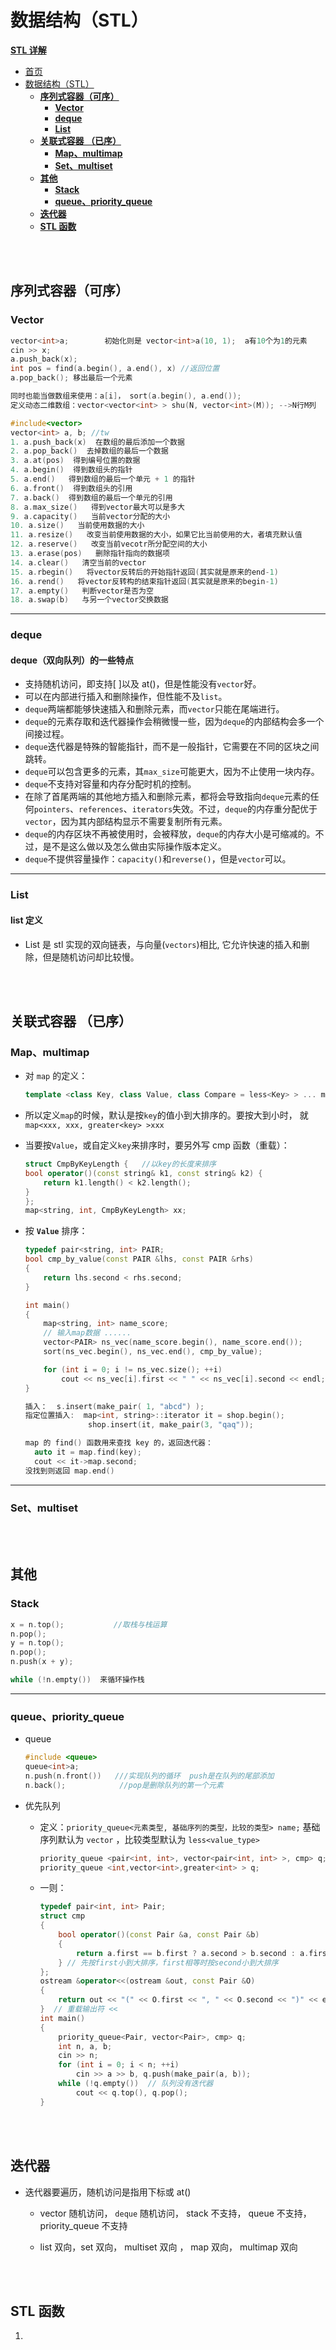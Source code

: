 # 数据结构（STL）

**[STL 详解](https://blog.csdn.net/u010183728/article/details/81913729)**

- [首页](main.md)
- [数据结构（STL）](#数据结构stl)
  - [**序列式容器（可序）**](#序列式容器可序)
    - [**Vector**](#vector)
    - [**deque**](#`deque`)
    - [**List**](#list)
  - [**关联式容器 （已序）**](#关联式容器-已序)
    - [**Map、multimap**](#mapmultimap)
    - [**Set、multiset**](#setmultiset)
  - [**其他**](#其他)
    - [**Stack**](#stack)
    - [**queue、priority_queue**](#queuepriority_queue)
  - [**迭代器**](#迭代器)
  - [**STL 函数**](#stl-函数)

</br></br>

## **序列式容器（可序）**

### **Vector**

```C++ {.line-numbers}
vector<int>a;        初始化则是 vector<int>a(10, 1);  a有10个为1的元素
cin >> x;
a.push_back(x);
int pos = find(a.begin(), a.end(), x) //返回位置
a.pop_back(); 移出最后一个元素

同时也能当做数组来使用：a[i]， sort(a.begin(), a.end());
定义动态二维数组：vector<vector<int> > shu(N, vector<int>(M)); -->N行M列

#include<vector>
vector<int> a, b; //tw
1. a.push_back(x)  在数组的最后添加一个数据
2. a.pop_back()  去掉数组的最后一个数据
3. a.at(pos)  得到编号位置的数据
4. a.begin()  得到数组头的指针
5. a.end()   得到数组的最后一个单元 + 1 的指针
6. a.front()  得到数组头的引用
7. a.back()  得到数组的最后一个单元的引用
8. a.max_size()   得到vector最大可以是多大
9. a.capacity()   当前vector分配的大小
10. a.size()   当前使用数据的大小
11. a.resize()   改变当前使用数据的大小，如果它比当前使用的大，者填充默认值
12. a.reserve()   改变当前vecotr所分配空间的大小
13. a.erase(pos)   删除指针指向的数据项
14. a.clear()   清空当前的vector
15. a.rbegin()   将vector反转后的开始指针返回(其实就是原来的end-1)
16. a.rend()   将vector反转构的结束指针返回(其实就是原来的begin-1)
17. a.empty()   判断vector是否为空
18. a.swap(b)   与另一个vector交换数据
```

---

### **deque**

#### deque（双向队列）的一些特点

- 支持随机访问，即支持[ ]以及 at()，但是性能没有`vector`好。
- 可以在内部进行插入和删除操作，但性能不及`list`。
- `deque`两端都能够快速插入和删除元素，而`vector`只能在尾端进行。
- `deque`的元素存取和迭代器操作会稍微慢一些，因为`deque`的内部结构会多一个间接过程。
- `deque`迭代器是特殊的智能指针，而不是一般指针，它需要在不同的区块之间跳转。
- `deque`可以包含更多的元素，其`max_size`可能更大，因为不止使用一块内存。
- `deque`不支持对容量和内存分配时机的控制。
- 在除了首尾两端的其他地方插入和删除元素，都将会导致指向`deque`元素的任何`pointers`、`references`、`iterators`失效。不过，`deque`的内存重分配优于`vector`，因为其内部结构显示不需要复制所有元素。
- `deque`的内存区块不再被使用时，会被释放，`deque`的内存大小是可缩减的。不过，是不是这么做以及怎么做由实际操作版本定义。
- `deque`不提供容量操作：`capacity()`和`reverse()`，但是`vector`可以。

---

### **List**

#### list 定义

- List 是 stl 实现的双向链表，与向量(`vectors`)相比, 它允许快速的插入和删除，但是随机访问却比较慢。

</br></br>

## **关联式容器 （已序）**

### **Map、multimap**

- 对 `map` 的定义：
  ```C++ {.line-numbers}
  template <class Key, class Value, class Compare = less<Key> > ... map
  ```
- 所以定义`map`的时候，默认是按`key`的值小到大排序的。要按大到小时， 就`map<xxx, xxx, greater<key> >xxx`

- 当要按`Value`，或自定义`key`来排序时，要另外写 cmp 函数（重载）：

  ```C++ {.line-numbers}
  struct CmpByKeyLength {   //以key的长度来排序
  bool operator()(const string& k1, const string& k2) {
      return k1.length() < k2.length();
  }
  };
  map<string, int, CmpByKeyLength> xx;
  ```

- 按 **`Value`** 排序：

  ```C++ {.line-numbers}
  typedef pair<string, int> PAIR;
  bool cmp_by_value(const PAIR &lhs, const PAIR &rhs)
  {
      return lhs.second < rhs.second;
  }

  int main()
  {
      map<string, int> name_score;
      // 输入map数据 ......
      vector<PAIR> ns_vec(name_score.begin(), name_score.end());
      sort(ns_vec.begin(), ns_vec.end(), cmp_by_value);

      for (int i = 0; i != ns_vec.size(); ++i)
          cout << ns_vec[i].first << " " << ns_vec[i].second << endl;
  }
  ```

  ```C++ {.line-numbers}
  插入：  s.insert(make_pair( 1, "abcd") );
  指定位置插入:  map<int, string>::iterator it = shop.begin();
                shop.insert(it, make_pair(3, "qaq"));

  map 的 find() 函数用来查找 key 的，返回迭代器：
    auto it = map.find(key);
    cout << it->map.second;
  没找到则返回 map.end()
  ```

---

### **Set、multiset**

</br></br>

## **其他**

### **Stack**

```C++ {.line-numbers}
x = n.top();           //取栈与栈运算
n.pop();
y = n.top();
n.pop();
n.push(x + y);

while (!n.empty())  来循环操作栈
```

---

### **queue、priority_queue**

- queue

  ```C++ {.line-numbers}
  #include <queue>
  queue<int>a;
  n.push(n.front())   ///实现队列的循环  push是在队列的尾部添加
  n.back();            //pop是删除队列的第一个元素
  ```

- 优先队列

  - 定义：`priority_queue<元素类型, 基础序列的类型，比较的类型> name;`
    基础序列默认为 `vector` ，比较类型默认为 `less<value_type>`

    ```C++ {.line-numbers}
    priority_queue <pair<int, int>, vector<pair<int, int> >, cmp> q;
    priority_queue <int,vector<int>,greater<int> > q;
    ```

  - 一则：

    ```C++ {.line-numbers}
    typedef pair<int, int> Pair;
    struct cmp
    {
        bool operator()(const Pair &a, const Pair &b)
        {
            return a.first == b.first ? a.second > b.second : a.first > b.first;
        } // 先按first小到大排序，first相等时按second小到大排序
    };
    ostream &operator<<(ostream &out, const Pair &O)
    {
        return out << "(" << O.first << ", " << O.second << ")" << endl;
    }  // 重载输出符 <<
    int main()
    {
        priority_queue<Pair, vector<Pair>, cmp> q;
        int n, a, b;
        cin >> n;
        for (int i = 0; i < n; ++i)
            cin >> a >> b, q.push(make_pair(a, b));
        while (!q.empty())  // 队列没有迭代器
            cout << q.top(), q.pop();
    }
    ```

</br></br>

## **迭代器**

- 迭代器要遍历，随机访问是指用下标或 at()

  - vector 随机访问， `deque` 随机访问， stack 不支持， queue 不支持， priority_queue 不支持

  - list 双向，set 双向， multiset 双向 ， map 双向， multimap 双向

</br></br>

## **STL 函数**

1.
